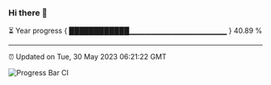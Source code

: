 ### Hi there 👋

⏳ Year progress { ████████████▁▁▁▁▁▁▁▁▁▁▁▁▁▁▁▁▁▁ } 40.89 %

---

⏰ Updated on Tue, 30 May 2023 06:21:22 GMT

![Progress Bar CI](https://github.com/ZhaoGui/ZhaoGui/workflows/Progress%20Bar%20CI/badge.svg)
